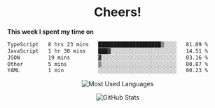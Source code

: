 <h1 align="center">Cheers!</h1>

**This week I spent my time on**
<!--START_SECTION:waka-->

```txt
TypeScript   8 hrs 23 mins   ████████████████████▒░░░░   81.09 %
JavaScript   1 hr 30 mins    ███▓░░░░░░░░░░░░░░░░░░░░░   14.51 %
JSON         19 mins         ▓░░░░░░░░░░░░░░░░░░░░░░░░   03.16 %
Other        5 mins          ▒░░░░░░░░░░░░░░░░░░░░░░░░   00.87 %
YAML         1 min           ░░░░░░░░░░░░░░░░░░░░░░░░░   00.23 %
```

<!--END_SECTION:waka-->

<p align="center"><img src="https://github-readme-stats.vercel.app/api/top-langs/?username=thnkrn&layout=compact&hide=html&theme=tokyonight" alt="Most Used Languages" /></p>

<p align="center"><img src="https://github-readme-stats.vercel.app/api?username=thnkrn&show_icons=true&count_private=true&theme=tokyonight&show=reviews&hide_rank=false&rank_icon=github" alt="GitHub Stats" /></p>

<!-- <p align="center"><a href="https://wakatime.com"><img src="https://wakatime.com/share/@thnkrn/40092326-d1bd-471b-89da-9a7c63939402.png" /></p>
 -->
